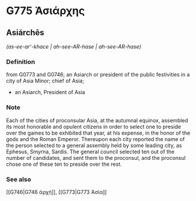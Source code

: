 # G775 Ἀσιάρχης

## Asiárchēs

_(as-ee-ar'-khace | ah-see-AR-hase | ah-see-AR-hase)_

### Definition

from G0773 and G0746; an Asiarch or president of the public festivities in a city of Asia Minor; chief of Asia; 

- an Asiarch, President of Asia

### Note

Each of the cities of proconsular Asia, at the autumnal equinox, assembled its most honorable and opulent citizens in order to select one to preside over the games to be exhibited that year, at his expense, in the honor of the gods and the Roman Emperor. Thereupon each city reported the name of the person selected to a general assembly held by some leading city, as Ephesus, Smyrna, Sardis. The general council selected ten out of the number of candidates, and sent them to the proconsul, and the proconsul chose one of these ten to preside over the rest.

### See also

[[G746|G746 ἀρχή]], [[G773|G773 Ἀσία]]
